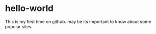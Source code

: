 # hello-world

This is my first time on github.
may be its important to know about some popular sites.
